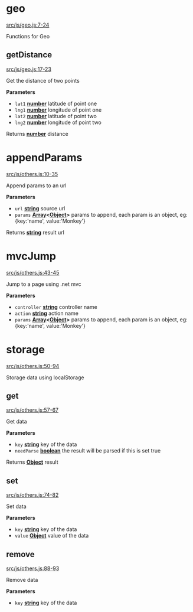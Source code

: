 # geo

[src/js/geo.js:7-24](https://github.com/Monkey-Run/monkey-run.js/blob/8399825eb1b11cdedb5d2aafce151775e4c3a903/src/js/geo.js#L7-L24 "Source code on GitHub")

Functions for Geo

## getDistance

[src/js/geo.js:17-23](https://github.com/Monkey-Run/monkey-run.js/blob/8399825eb1b11cdedb5d2aafce151775e4c3a903/src/js/geo.js#L17-L23 "Source code on GitHub")

Get the distance of two points

**Parameters**

-   `lat1` **[number](https://developer.mozilla.org/en-US/docs/Web/JavaScript/Reference/Global_Objects/Number)** latitude of point one
-   `lng1` **[number](https://developer.mozilla.org/en-US/docs/Web/JavaScript/Reference/Global_Objects/Number)** longitude of point one
-   `lat2` **[number](https://developer.mozilla.org/en-US/docs/Web/JavaScript/Reference/Global_Objects/Number)** latitude of point two
-   `lng2` **[number](https://developer.mozilla.org/en-US/docs/Web/JavaScript/Reference/Global_Objects/Number)** longitude of point two

Returns **[number](https://developer.mozilla.org/en-US/docs/Web/JavaScript/Reference/Global_Objects/Number)** distance

# appendParams

[src/js/others.js:10-35](https://github.com/Monkey-Run/monkey-run.js/blob/8399825eb1b11cdedb5d2aafce151775e4c3a903/src/js/others.js#L10-L35 "Source code on GitHub")

Append params to an url

**Parameters**

-   `url` **[string](https://developer.mozilla.org/en-US/docs/Web/JavaScript/Reference/Global_Objects/String)** source url
-   `params` **[Array](https://developer.mozilla.org/en-US/docs/Web/JavaScript/Reference/Global_Objects/Array)&lt;[Object](https://developer.mozilla.org/en-US/docs/Web/JavaScript/Reference/Global_Objects/Object)>** params to append, each param is an object, eg: {key:'name', value:'Monkey'}

Returns **[string](https://developer.mozilla.org/en-US/docs/Web/JavaScript/Reference/Global_Objects/String)** result url

# mvcJump

[src/js/others.js:43-45](https://github.com/Monkey-Run/monkey-run.js/blob/8399825eb1b11cdedb5d2aafce151775e4c3a903/src/js/others.js#L43-L45 "Source code on GitHub")

Jump to a page using .net mvc

**Parameters**

-   `controller` **[string](https://developer.mozilla.org/en-US/docs/Web/JavaScript/Reference/Global_Objects/String)** controller name
-   `action` **[string](https://developer.mozilla.org/en-US/docs/Web/JavaScript/Reference/Global_Objects/String)** action name
-   `params` **[Array](https://developer.mozilla.org/en-US/docs/Web/JavaScript/Reference/Global_Objects/Array)&lt;[Object](https://developer.mozilla.org/en-US/docs/Web/JavaScript/Reference/Global_Objects/Object)>** params to append, each param is an object, eg: {key:'name', value:'Monkey'}

# storage

[src/js/others.js:50-94](https://github.com/Monkey-Run/monkey-run.js/blob/8399825eb1b11cdedb5d2aafce151775e4c3a903/src/js/others.js#L50-L94 "Source code on GitHub")

Storage data using localStorage

## get

[src/js/others.js:57-67](https://github.com/Monkey-Run/monkey-run.js/blob/8399825eb1b11cdedb5d2aafce151775e4c3a903/src/js/others.js#L57-L67 "Source code on GitHub")

Get data

**Parameters**

-   `key` **[string](https://developer.mozilla.org/en-US/docs/Web/JavaScript/Reference/Global_Objects/String)** key of the data
-   `needParse` **[boolean](https://developer.mozilla.org/en-US/docs/Web/JavaScript/Reference/Global_Objects/Boolean)** the result will be parsed if this is set true

Returns **[Object](https://developer.mozilla.org/en-US/docs/Web/JavaScript/Reference/Global_Objects/Object)** result

## set

[src/js/others.js:74-82](https://github.com/Monkey-Run/monkey-run.js/blob/8399825eb1b11cdedb5d2aafce151775e4c3a903/src/js/others.js#L74-L82 "Source code on GitHub")

Set data

**Parameters**

-   `key` **[string](https://developer.mozilla.org/en-US/docs/Web/JavaScript/Reference/Global_Objects/String)** key of the data
-   `value` **[Object](https://developer.mozilla.org/en-US/docs/Web/JavaScript/Reference/Global_Objects/Object)** value of the data

## remove

[src/js/others.js:88-93](https://github.com/Monkey-Run/monkey-run.js/blob/8399825eb1b11cdedb5d2aafce151775e4c3a903/src/js/others.js#L88-L93 "Source code on GitHub")

Remove data

**Parameters**

-   `key` **[string](https://developer.mozilla.org/en-US/docs/Web/JavaScript/Reference/Global_Objects/String)** key of the data
